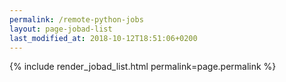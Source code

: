 ```yaml
---
permalink: /remote-python-jobs
layout: page-jobad-list
last_modified_at: 2018-10-12T18:51:06+0200
---
```

{% include render_jobad_list.html permalink=page.permalink %}
